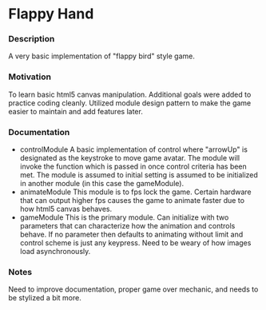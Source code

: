 # Flappy Hand

### Description
  A very basic implementation of "flappy bird" style game.

### Motivation
  To learn basic html5 canvas manipulation. Additional goals were added to practice
  coding cleanly. Utilized module design pattern to make the game easier to maintain
  and add features later.

### Documentation
  - controlModule
    A basic implementation of control where "arrowUp" is designated as the keystroke
    to move game avatar. The module will invoke the function which is passed in once
    control criteria has been met. The module is assumed to initial setting is assumed
    to be initialized in another module (in this case the gameModule).
  - animateModule
    This module is to fps lock the game. Certain hardware that can output higher fps causes
    the game to animate faster due to how html5 canvas behaves.
  - gameModule
    This is the primary module. Can initialize with two parameters that can characterize
    how the animation and controls behave. If no parameter then defaults to animating without
    limit and control scheme is just any keypress. Need to be weary of how images load
    asynchronously.

### Notes
  Need to improve documentation, proper game over mechanic, and needs to be stylized a
  bit more. 